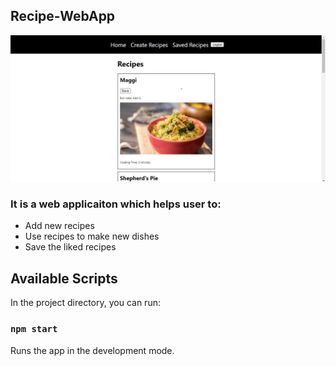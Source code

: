 ## Recipe-WebApp
<div>
  <img src="https://github.com/Adarsh-Shetkar/Recipe-webApp/blob/main/website%20image.jpg">
</div>
 
<h3>It is a web applicaiton which helps user to: </h3>
<ul>
  <li>Add new recipes</li>
  <li>Use recipes to make new dishes</li>
  <li>Save the liked recipes</li>
</ul>

## Available Scripts
In the project directory, you can run:
### `npm start`
Runs the app in the development mode.
